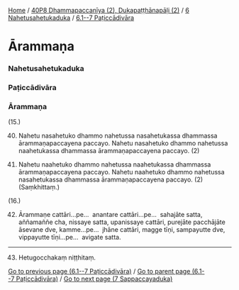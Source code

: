 
[Home](/) / [40P8 Dhammapaccanīya (2), Dukapaṭṭhānapāḷi (2)](../../../40P8.md) / [6 Nahetusahetukaduka](../../6.md) / [6.1--7 Paṭiccādivāra](../6.1--7.md)

# Ārammaṇa

### Nahetusahetukaduka

### Paṭiccādivāra

### Ārammaṇa

(15.)

40. Nahetu nasahetuko dhammo nahetussa nasahetukassa dhammassa ārammaṇapaccayena paccayo. Nahetu nasahetuko dhammo nahetussa naahetukassa dhammassa ārammaṇapaccayena paccayo. (2)

41. Nahetu naahetuko dhammo nahetussa naahetukassa dhammassa ārammaṇapaccayena paccayo. Nahetu naahetuko dhammo nahetussa nasahetukassa dhammassa ārammaṇapaccayena paccayo. (2) (Saṃkhittaṃ.)

(16.)

42. Ārammaṇe cattāri…pe…  anantare cattāri…pe…  sahajāte satta, aññamaññe cha, nissaye satta, upanissaye cattāri, purejāte pacchājāte āsevane dve, kamme…pe…  jhāne cattāri, magge tīṇi, sampayutte dve, vippayutte tīṇi…pe…  avigate satta.

---

43. Hetugocchakaṃ niṭṭhitaṃ.



[Go to previous page (6.1--7 Paṭiccādivāra)](../6.1--7.md) / [Go to parent page (6.1--7 Paṭiccādivāra)](../6.1--7.md) / [Go to next page (7 Sappaccayaduka)](../../7.md)


